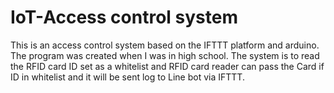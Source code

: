 # IoT-Access control system

This is an access control system based on the IFTTT platform and arduino. The program was created when I was in high school. The system is to read the RFID card ID set as a whitelist and RFID card reader can pass the Card  if ID in whitelist and  it will be sent log to Line bot via IFTTT.